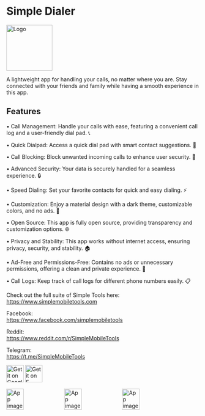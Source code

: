 # Simple Dialer
<img alt="Logo" src="graphics/icon.png" width="120" />

A lightweight app for handling your calls, no matter where you are. Stay connected with your friends and family while having a smooth experience in this app.

## Features
• Call Management: Handle your calls with ease, featuring a convenient call log and a user-friendly dial pad. 📞

• Quick Dialpad: Access a quick dial pad with smart contact suggestions. 📱

• Call Blocking: Block unwanted incoming calls to enhance user security. 🚫

• Advanced Security: Your data is securely handled for a seamless experience. 🔒

• Speed Dialing: Set your favorite contacts for quick and easy dialing. ⚡️

• Customization: Enjoy a material design with a dark theme, customizable colors, and no ads. 🎨

• Open Source: This app is fully open source, providing transparency and customization options. 🌐

• Privacy and Stability: This app works without internet access, ensuring privacy, security, and stability. 🏠

• Ad-Free and Permissions-Free: Contains no ads or unnecessary permissions, offering a clean and private experience. 🚀

• Call Logs: Keep track of call logs for different phone numbers easily. 📋

Check out the full suite of Simple Tools here:  
https://www.simplemobiletools.com

Facebook:  
https://www.facebook.com/simplemobiletools

Reddit:  
https://www.reddit.com/r/SimpleMobileTools

Telegram:  
https://t.me/SimpleMobileTools

<a href='https://play.google.com/store/apps/details?id=com.simplemobiletools.dialer'><img src='https://simplemobiletools.com/images/button-google-play.svg' alt='Get it on Google Play' height='45' /></a>
<a href='https://f-droid.org/packages/com.simplemobiletools.dialer'><img src='https://simplemobiletools.com/images/button-fdroid.svg' alt='Get it on F-Droid' height='45' /></a>

<div style="display:flex;">
<img alt="App image" src="fastlane/metadata/android/en-US/images/phoneScreenshots/1_en-US.jpeg" width="30%">
<img alt="App image" src="fastlane/metadata/android/en-US/images/phoneScreenshots/2_en-US.jpeg" width="30%">
<img alt="App image" src="fastlane/metadata/android/en-US/images/phoneScreenshots/3_en-US.jpeg" width="30%">
</div>
